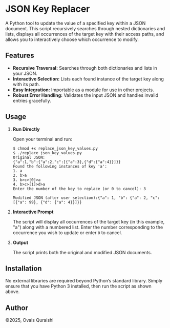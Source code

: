 
# JSON Key Replacer

A Python tool to update the value of a specified key within a JSON document.
This script recursively searches through nested dictionaries and lists, displays
all occurrences of the target key with their access paths, and allows you to
interactively choose which occurrence to modify.

## Features

- **Recursive Traversal:** Searches through both dictionaries and lists in your JSON.
- **Interactive Selection:** Lists each found instance of the target key along with its path.
- **Easy Integration:** Importable as a module for use in other projects.
- **Robust Error Handling:** Validates the input JSON and handles invalid entries gracefully.

## Usage

1. **Run Directly**

   Open your terminal and run:

       $ chmod +x replace_json_key_values.py 
       $ ./replace_json_key_values.py
       Original JSON:
       {"a":1,"b":{"a":2,"c":[{"a":3},{"d":{"a":4}}]}}
       Found the following instances of key 'a':
       1. a
       2. b>a
       3. b>c>[0]>a
       4. b>c>[1]>d>a
       Enter the number of the key to replace (or 0 to cancel): 3
       
       Modified JSON (after user selection):{"a": 1, "b": {"a": 2, "c": [{"a": 99}, {"d": {"a": 4}}]}}

2. **Interactive Prompt**

   The script will display all occurrences of the target key (in this example, "a") along with a numbered list.
   Enter the number corresponding to the occurrence you wish to update or enter `0` to cancel.

3. **Output**

   The script prints both the original and modified JSON documents.

## Installation

No external libraries are required beyond Python’s standard library. Simply ensure that you have Python 3 installed,
then run the script as shown above.

## Author
©2025, Ovais Quraishi

